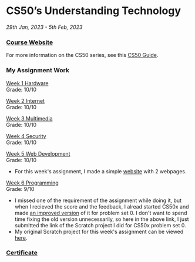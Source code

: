 # CS50’s Understanding Technology
*29th Jan, 2023 - 5th Feb, 2023*

### [Course Website](https://cs50.harvard.edu/technology/2017/)  
For more information on the CS50 series, see this [CS50 Guide](https://www.classcentral.com/report/harvard-cs50-guide/). 

### My Assignment Work

[Week 1 Hardware](https://docs.google.com/forms/d/e/1FAIpQLSeuvCIOZcYDdC0f85wJiX8HWWhd0NR2dS5ZsVC22B1jcDe5vw/viewscore?vc=0&c=0&w=1&flr=0&viewscore=AE0zAgDzBMj_nzaW3_t9qus8ylZmQvNKVDbhNLdT6SZLw22iELEihs6c9vbv2ClJrodg3KE)  
Grade: 10/10   

[Week 2 Internet](https://docs.google.com/forms/d/e/1FAIpQLScwgFJy2wC-ko9uhTPKjYEd8rytyEDpFJ4olxt7mdG-DywuQA/viewscore?vc=0&c=0&w=1&flr=0&viewscore=AE0zAgCfBX5KHb8ktN_Fx-RHhcPpXBIurfgfWnUej2v61I2qC8R_O8AcWamPgiRI6F-r0-U)  
Grade: 10/10  

[Week 3 Multimedia](https://docs.google.com/forms/d/e/1FAIpQLSdw-xPyTADRjOd8lh7PgPIeBjKTk7tvSGHTM4pdHwey-BdeMA/viewscore?vc=0&c=0&w=1&flr=0&viewscore=AE0zAgCRTTLjcY5G3cmeAcCBcKW7RH9vpAUlxHzlAwT7q6jgHk7Z5I6wxkdpPsItguYNvlM)  
Grade: 10/10  

[Week 4 Security](https://docs.google.com/forms/d/e/1FAIpQLSeOwWcO3YqMPN-EZVHXjTQnpepMiXfAbAYE2wvZNoM6D49GBQ/viewscore?vc=0&c=0&w=1&flr=0&viewscore=AE0zAgB5fCidXdDnXe0ISUScK_DLtihCoh5gbQ6PEQQrNMnCtTQxtbP_w26ttoDiTiTBRlk)  
Grade: 10/10  

[Week 5 Web Development](https://docs.google.com/forms/d/e/1FAIpQLSd4m0lwD-7NI_QIm6Cwg1dnVnW00JavoPoSCfqyd3eibGPzag/viewscore?vc=0&c=0&w=1&flr=0&viewscore=AE0zAgDq6JwLmOyGoqNDVbmf3VNUGZFDFk4u8PIKY8jEN_-e3qFBwIlrCBHGDtN7JjdQTLM)  
Grade: 10/10  
- For this week's assignment, I made a simple [website](https://replit.com/@hxr413/CS50T-Week-5-Assignment#index.html) with 2 webpages. 

[Week 6 Programming](https://docs.google.com/forms/d/e/1FAIpQLSfYSMd1LR6-bbDGkyWm3LGflCXIlev2LyHzH2vTiQgVDy_7Kw/viewscore?vc=0&c=0&w=1&flr=0&viewscore=AE0zAgBhQp2Qcj2EtxbsIXI39BFomG9VG0WzKgY3OCzlpXHyz8-LQrsB_qDFBSEaypKOkb0)  
Grade: 9/10  
- I missed one of the requirement of the assignment while doing it, but when I recieved the score and the feedback, I alread started CS50x and made [an improved version](https://github.com/hxr413/Harvard-CS50-2023/blob/main/Week0/README.md) of it for problem set 0. I don't want to spend time fixing the old version unnecessarily, so here in the above link, I just submitted the link of the Scratch project I did for CS50x problem set 0. 
- My original Scratch project for this week's assignment can be viewed [here](https://scratch.mit.edu/projects/799098939/). 

### [Certificate](https://certificates.cs50.io/87384daa-6ed1-41ac-8742-0e6828eb1e76.pdf?size=letter)
